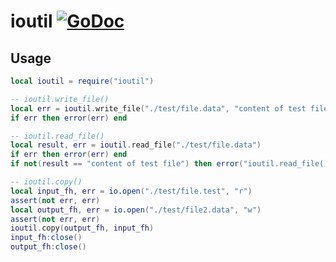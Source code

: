# ioutil [![GoDoc](https://godoc.org/github.com/alexjx/gopher-lua-libs/ioutil?status.svg)](https://godoc.org/github.com/alexjx/gopher-lua-libs/ioutil)

## Usage

```lua
local ioutil = require("ioutil")

-- ioutil.write_file()
local err = ioutil.write_file("./test/file.data", "content of test file")
if err then error(err) end

-- ioutil.read_file()
local result, err = ioutil.read_file("./test/file.data")
if err then error(err) end
if not(result == "content of test file") then error("ioutil.read_file()") end

-- ioutil.copy()
local input_fh, err = io.open("./test/file.test", "r")
assert(not err, err)
local output_fh, err = io.open("./test/file2.data", "w")
assert(not err, err)
ioutil.copy(output_fh, input_fh)
input_fh:close()
output_fh:close()
```

